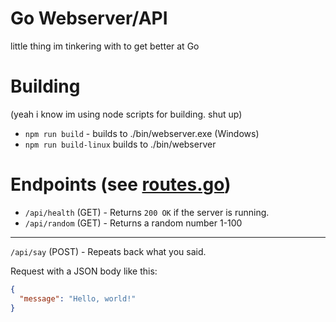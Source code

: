 # Go Webserver/API

little thing im tinkering with to get better at Go

# Building

(yeah i know im using node scripts for building. shut up)

- `npm run build` - builds to ./bin/webserver.exe (Windows)
- `npm run build-linux` builds to ./bin/webserver

# Endpoints (see [routes.go](./internal/routes/routes.go))

- `/api/health` (GET) - Returns `200 OK` if the server is running.
- `/api/random` (GET) - Returns a random number 1-100

---

`/api/say` (POST) - Repeats back what you said.

Request with a JSON body like this:

```json
{
  "message": "Hello, world!"
}
```
